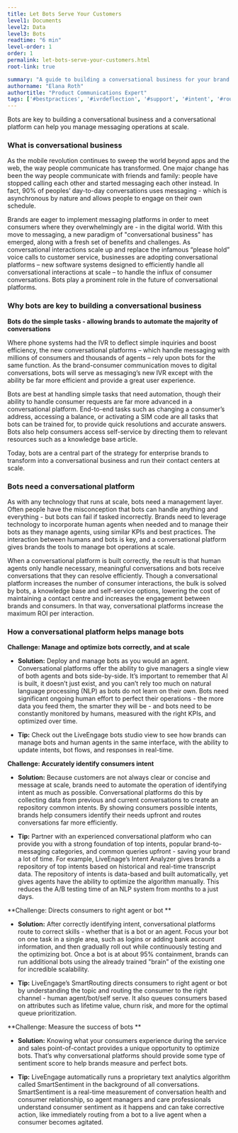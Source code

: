 ```yaml
---
title: Let Bots Serve Your Customers
level1: Documents
level2: Data
level3: Bots
readtime: "6 min"
level-order: 1
order: 1
permalink: let-bots-serve-your-customers.html
root-link: true

summary: "A guide to building a conversational business for your brand in order to serve consumers at scale."
authorname: "Elana Roth"
authortitle: "Product Communications Expert"
tags: ['#bestpractices', '#ivrdeflection', '#support', '#intent', '#routing']
---
```


Bots are key to building a conversational business and a conversational platform can help you manage messaging operations at scale.

### What is conversational business

As the mobile revolution continues to sweep the world beyond apps and the web, the way people communicate has transformed. One major change has been the way people communicate with friends and family: people have stopped calling each other and started messaging each other instead.  In fact, 90% of peoples’ day-to-day conversations uses messaging - which is asynchronous by nature and allows people to engage on their own schedule.

Brands are eager to implement messaging platforms in order to meet consumers where they overwhelmingly are - in the digital world. With this move to messaging, a new paradigm of "conversational business" has emerged, along with a fresh set of benefits and challenges. As conversational interactions scale up and replace the infamous “please hold” voice calls to customer service, businesses are adopting conversational platforms – new software systems designed to efficiently handle all conversational interactions at scale – to handle the influx of consumer conversations. Bots play a prominent role in the future of conversational platforms.

### Why bots are key to building a conversational business

**Bots do the simple tasks - allowing brands to automate the majority of conversations**

Where phone systems had the IVR to deflect simple inquiries and boost efficiency, the new conversational platforms – which handle messaging with millions of consumers and thousands of agents – rely upon bots for the same function. As the brand-consumer communication moves to digital conversations, bots will serve as messaging’s new IVR except with the ability be far more efficient and provide a great user experience.

Bots are best at handling simple tasks that need automation, though their ability to handle consumer requests are far more advanced in a conversational platform. End-to-end tasks such as changing a consumer’s address, accessing a balance, or activating a SIM code are all tasks that bots can be trained for, to provide quick resolutions and accurate answers. Bots also help consumers access self-service by directing them to relevant resources such as a knowledge base article.

Today, bots are a central part of the strategy for enterprise brands to transform into a conversational business and run their contact centers at scale.

### Bots need a conversational platform

As with any technology that runs at scale, bots need a management layer. Often people have the misconception that bots can handle anything and everything - but bots can fail if tasked incorrectly. Brands need to leverage technology to incorporate human agents when needed and to manage their bots as they manage agents, using similar KPIs and best practices. The interaction between humans and bots is key, and a conversational platform gives brands the tools to manage bot operations at scale.

When a conversational platform is built correctly, the result is that human agents only handle necessary, meaningful conversations and bots receive conversations that they can resolve efficiently. Though a conversational platform increases the number of consumer interactions, the bulk is solved by bots, a knowledge base and self-service options, lowering the cost of maintaining a contact centre and increases the engagement between brands and consumers. In that way, conversational platforms increase the maximum ROI per interaction.  

### How a conversational platform helps manage bots


**Challenge: Manage and optimize bots correctly, and at scale**

* **Solution:** Deploy and manage bots as you would an agent. Conversational platforms offer the ability to give managers a single view of both agents and bots side-by-side. It’s important to remember that AI is built, it doesn’t just exist, and you can’t rely too much on natural language processing (NLP) as bots do not learn on their own. Bots need significant ongoing human effort to perfect their operations - the more data you feed them, the smarter they will be - and bots need to be constantly monitored by humans, measured with the right KPIs, and optimized over time.

* **Tip:** Check out the LiveEngage bots studio view to see how brands can manage bots and human agents in the same interface, with the ability to update intents, bot flows, and responses in real-time.

**Challenge: Accurately identify consumers intent**

* **Solution:** Because customers are not always clear or concise and message at scale, brands need to automate the operation of identifying intent as much as possible. Conversational platforms do this by collecting data from previous and current conversations to create an repository common intents. By showing consumers possible intents, brands help consumers identify their needs upfront and routes conversations far more efficiently.

* **Tip:** Partner with an experienced conversational platform who can provide you with a strong foundation of top intents, popular brand-to-messaging categories, and common queries upfront - saving your brand a lot of time. For example, LiveEnage’s Intent Analyzer gives brands a repository of top intents based on historical and real-time transcript data. The repository of intents is data-based and built automatically, yet gives agents have the ability to optimize the algorithm manually. This reduces the A/B testing time of an NLP system from months to a just days.

**Challenge: Directs consumers to right agent or bot**

* **Solution:** After correctly identifying intent, conversational platforms route to correct skills - whether that is a bot or an agent. Focus your bot on one task in a single area, such as logins or adding bank account information, and then gradually roll out while continuously testing and the optimizing bot. Once a bot is at about 95% containment, brands can run additional bots using the already trained "brain" of the existing one for incredible scalability.

* **Tip:** LiveEngage’s SmartRouting directs consumers to right agent or bot by understanding the topic and routing the consumer to the right channel - human agent/bot/self serve. It also queues consumers based on attributes such as lifetime value, churn risk, and more for the optimal queue prioritization.  

**Challenge: Measure the success of bots **

* **Solution:** Knowing what your consumers experience during the service and sales point-of-contact provides a unique opportunity to optimize bots. That’s why conversational platforms should provide some type of sentiment score to help brands measure and perfect bots.

* **Tip:**  LiveEngage automatically runs a proprietary text analytics algorithm called SmartSentiment in the background of all conversations. SmartSentiment is a real-time measurement of conversation health and consumer relationship, so agent managers and care professionals understand consumer sentiment as it happens and can take corrective action, like immediately routing from a bot to a live agent when a consumer becomes agitated.  
